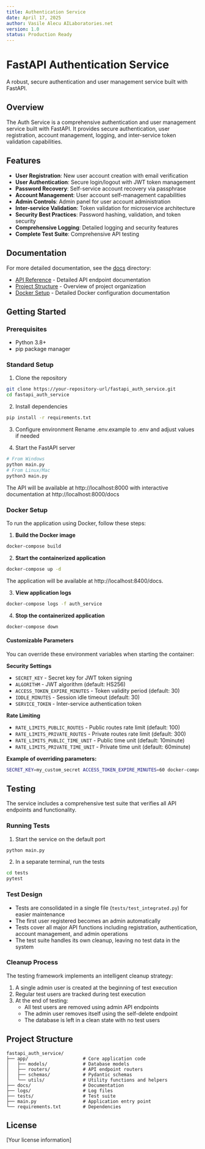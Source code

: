 ```yaml
---
title: Authentication Service
date: April 17, 2025
author: Vasile Alecu AILaboratories.net
version: 1.0
status: Production Ready
---
```


# FastAPI Authentication Service

A robust, secure authentication and user management service built with FastAPI.

## Overview

The Auth Service is a comprehensive authentication and user management service built with FastAPI. It provides secure authentication, user registration, account management, logging, and inter-service token validation capabilities.

## Features

- **User Registration**: New user account creation with email verification
- **User Authentication**: Secure login/logout with JWT token management
- **Password Recovery**: Self-service account recovery via passphrase
- **Account Management**: User account self-management capabilities
- **Admin Controls**: Admin panel for user account administration
- **Inter-service Validation**: Token validation for microservice architecture
- **Security Best Practices**: Password hashing, validation, and token security
- **Comprehensive Logging**: Detailed logging and security features
- **Complete Test Suite**: Comprehensive API testing

## Documentation

For more detailed documentation, see the [docs](./docs) directory:

- [API Reference](./docs/api_reference.md) - Detailed API endpoint documentation
- [Project Structure](./docs/app_overview.md) - Overview of project organization
- [Docker Setup](./docs/docker.md) - Detailed Docker configuration documentation

## Getting Started

### Prerequisites

- Python 3.8+
- pip package manager

### Standard Setup

1. Clone the repository
```bash
git clone https://your-repository-url/fastapi_auth_service.git
cd fastapi_auth_service
```

2. Install dependencies
```bash
pip install -r requirements.txt
```

3. Configure environment
Rename .env.example to .env and adjust values if needed

4. Start the FastAPI server
```bash
# From Windows
python main.py
# From Linux/Mac
python3 main.py
```

The API will be available at http://localhost:8000 with interactive documentation at http://localhost:8000/docs

### Docker Setup

To run the application using Docker, follow these steps:

1. **Build the Docker image**
```bash
docker-compose build
```

2. **Start the containerized application**
```bash
docker-compose up -d
```
The application will be available at http://localhost:8400/docs.

3. **View application logs**
```bash
docker-compose logs -f auth_service
```

4. **Stop the containerized application**
```bash
docker-compose down
```

#### Customizable Parameters

You can override these environment variables when starting the container:

**Security Settings**
- `SECRET_KEY` - Secret key for JWT token signing
- `ALGORITHM` - JWT algorithm (default: HS256)
- `ACCESS_TOKEN_EXPIRE_MINUTES` - Token validity period (default: 30)
- `IDDLE_MINUTES` - Session idle timeout (default: 30)
- `SERVICE_TOKEN` - Inter-service authentication token

**Rate Limiting**
- `RATE_LIMITS_PUBLIC_ROUTES` - Public routes rate limit (default: 100)
- `RATE_LIMITS_PRIVATE_ROUTES` - Private routes rate limit (default: 300)
- `RATE_LIMITS_PUBLIC_TIME_UNIT` - Public time unit (default: 10minute)
- `RATE_LIMITS_PRIVATE_TIME_UNIT` - Private time unit (default: 60minute)

**Example of overriding parameters:**
```bash
SECRET_KEY=my_custom_secret ACCESS_TOKEN_EXPIRE_MINUTES=60 docker-compose up -d
```

## Testing

The service includes a comprehensive test suite that verifies all API endpoints and functionality.

### Running Tests

1. Start the service on the default port
```bash
python main.py
```

2. In a separate terminal, run the tests
```bash
cd tests
pytest
```

### Test Design

- Tests are consolidated in a single file (`tests/test_integrated.py`) for easier maintenance
- The first user registered becomes an admin automatically
- Tests cover all major API functions including registration, authentication, account management, and admin operations
- The test suite handles its own cleanup, leaving no test data in the system

### Cleanup Process

The testing framework implements an intelligent cleanup strategy:
1. A single admin user is created at the beginning of test execution
2. Regular test users are tracked during test execution
3. At the end of testing:
   - All test users are removed using admin API endpoints
   - The admin user removes itself using the self-delete endpoint
   - The database is left in a clean state with no test users

## Project Structure

```
fastapi_auth_service/
├── app/                    # Core application code
│   ├── models/             # Database models
│   ├── routers/            # API endpoint routers
│   ├── schemas/            # Pydantic schemas
│   └── utils/              # Utility functions and helpers
├── docs/                   # Documentation
├── logs/                   # Log files
├── tests/                  # Test suite
├── main.py                 # Application entry point
└── requirements.txt        # Dependencies
```

## License

[Your license information]